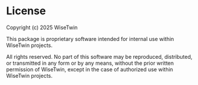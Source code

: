 # License

Copyright (c) 2025 WiseTwin

This package is proprietary software intended for internal use within WiseTwin projects.

All rights reserved. No part of this software may be reproduced, distributed, or transmitted in any form or by any means, without the prior written permission of WiseTwin, except in the case of authorized use within WiseTwin projects.